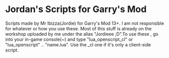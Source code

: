 Jordan's Scripts for Garry's Mod 
=================

Scripts made by Mr Ibizza(Jordie) for Garry's Mod 13+. I am not responsible for whatever or how you use these. Most of this stuff is already on the workshop uploaded by me under the alias "Jordieee ;D".To use these , go into your in-game console(~) and type "lua_openscript_cl" or "lua_openscript" .. "name.lua". Use the _cl one if it's only a client-side script.
